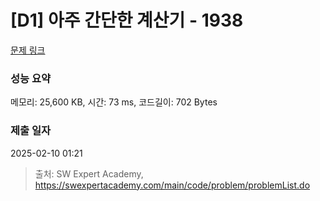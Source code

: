 # [D1] 아주 간단한 계산기 - 1938 

[문제 링크](https://swexpertacademy.com/main/code/problem/problemDetail.do?contestProbId=AV5PjsYKAMIDFAUq) 

### 성능 요약

메모리: 25,600 KB, 시간: 73 ms, 코드길이: 702 Bytes

### 제출 일자

2025-02-10 01:21



> 출처: SW Expert Academy, https://swexpertacademy.com/main/code/problem/problemList.do